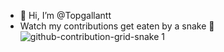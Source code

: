 - 👋 Hi, I’m @Topgallantt
- Watch my contributions get eaten by a snake 🐍
![github-contribution-grid-snake 1](https://user-images.githubusercontent.com/92116999/198827243-a5051018-532c-4bb0-a52e-58665468602a.svg)
